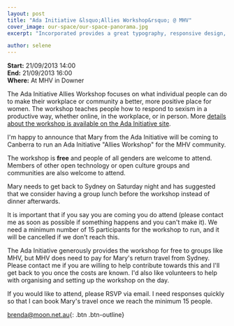 ```yaml
---
layout: post
title: "Ada Initiative &lsquo;Allies Workshop&rsquo; @ MHV"
cover_image: our-space/our-space-panorama.jpg
excerpt: "Incorporated provides a great typography, responsive design, author details, semantic markup and more."

author: selene
---
```

**Start:** 21/09/2013 14:00<br>
**End:** 21/09/2013 16:00<br>
**Where:** At MHV in Downer

The Ada Initiative Allies Workshop focuses on what individual people can do to make their workplace or community a better, more positive place for women. The workshop teaches people how to respond to sexism in a productive way, whether online, in the workplace, or in person. More [details about the workshop is available on the Ada Initiative site](https://adainitiative.org/what-we-do/workshops-and-training).

I'm happy to announce that Mary from the Ada Initiative will be coming to Canberra to run an Ada Initiative "Allies Workshop" for the MHV community.

The workshop is **free** and people of all genders are welcome to attend. Members of other open technology or open culture groups and communities are also welcome to attend.

Mary needs to get back to Sydney on Saturday night and has suggested that we consider having a group lunch before the workshop instead of dinner afterwards.

It is important that if you say you are coming you do attend (please contact me as soon as possible if something happens and you can't make it). We need a minimum number of 15 participants for the workshop to run, and it will be cancelled if we don't reach this.

The Ada Initiative generously provides the workshop for free to groups like MHV, but MHV does need to pay for Mary's return travel from Sydney. Please contact me if you are willing to help contribute towards this and I'll get back to you once the costs are known. I'd also like volunteers to help with organising and setting up the workshop on the day.

If you would like to attend, please RSVP via email. I need responses quickly so that I can book Mary's travel once we reach the minimum 15 people.

[brenda@moon.net.au](mailto:brenda@moon.net.au){: .btn .btn-outline}
